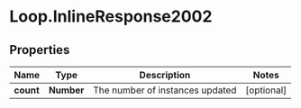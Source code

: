 # Loop.InlineResponse2002

## Properties
Name | Type | Description | Notes
------------ | ------------- | ------------- | -------------
**count** | **Number** | The number of instances updated | [optional] 


